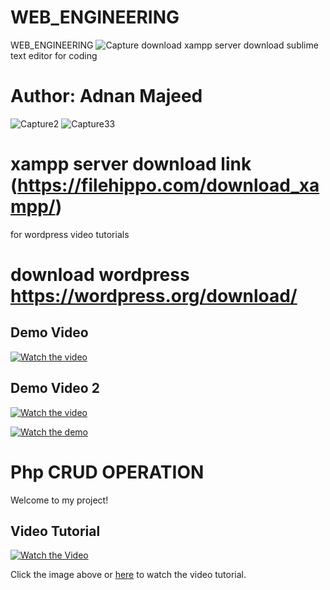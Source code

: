# WEB_ENGINEERING
WEB_ENGINEERING
![Capture](https://github.com/user-attachments/assets/be362a30-f901-4dd9-8a8d-ee6a062b564b)
download xampp server
download sublime text editor for coding
# Author: Adnan Majeed
![Capture2](https://github.com/user-attachments/assets/c5e05a8d-b30f-49d5-854b-d1f9f8aeb435)
![Capture33](https://github.com/user-attachments/assets/cc669c1c-23ba-48e6-94c4-7ff6396acbfe)
# xampp server download link  (https://filehippo.com/download_xampp/)
for wordpress video tutorials
 
# download wordpress https://wordpress.org/download/  

## Demo Video

[![Watch the video](https://img.youtube.com/vi/RwgGg6c2Dqw/hqdefault.jpg)](https://www.youtube.com/watch?v=RwgGg6c2Dqw&t=5s)


## Demo Video 2

[![Watch the video](https://img.youtube.com/vi/xJIMysr3Uq8/hqdefault.jpg)](https://www.youtube.com/watch?v=xJIMysr3Uq8)

[![Watch the demo](https://img.youtube.com/vi/dMDkwax9gwg/0.jpg)](https://www.youtube.com/watch?v=dMDkwax9gwg&t=186s)


# Php CRUD OPERATION 

Welcome to my project!

## Video Tutorial
[![Watch the Video](https://img.youtube.com/vi/MzMfOD2SQEw/0.jpg)](https://www.youtube.com/watch?v=MzMfOD2SQEw)


Click the image above or [here](https://www.youtube.com/watch?v=MzMfOD2SQEw) to watch the video tutorial.

 


